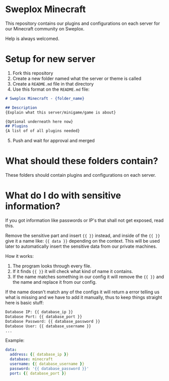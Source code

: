 # Sweplox Minecraft
This repository contains our plugins and configurations on each server for our Minecraft community on Sweplox.

Help is always welcomed.

# Setup for new server
1. Fork this repository
2. Create a new folder named what the server or theme is called
3. Create a `README.md` file in that directory
4. Use this format on the `README.md` file:
```md
# Sweplox Minecraft - {folder_name}

## Description
{Explain what this server/minigame/game is about}

{Optional underneath here now}
## Plugins
{A list of of all plugins needed}
```
5. Push and wait for approval and merged

# What should these folders contain?
These folders should contain plugins and configurations on each server.

# What do I do with sensitive information?
If you got information like passwords or IP's that shall not get exposed, read this.

Remove the sensitive part and insert `{{ }}` instead, and inside of the `{{ }}` give it a name like: `{{ data }}` depending on the context.
This will be used later to automatically insert the sensitive data from our private machines.

How it works:
1. The program looks through every file.
2. If it finds `{{ }}` it will check what kind of name it contains.
3. If the name matches something in our config it will remove the `{{ }}` and the name and replace it from our config.

If the name doesn't match any of the configs it will return a error telling us what is missing and we have to add it manually,
thus to keep things straight here is basic stuff:
```txt
Database IP: {{ database_ip }}
Database Port: {{ database_port }}
Database Password: {{ database_password }}
Database User: {{ database_username }}
...
```

Example:
```yml
data:
  address: {{ database_ip }}
  database: minecraft
  username: {{ database_username }}
  password: '{{ database_password }}'
  port: {{ database_port }}
```